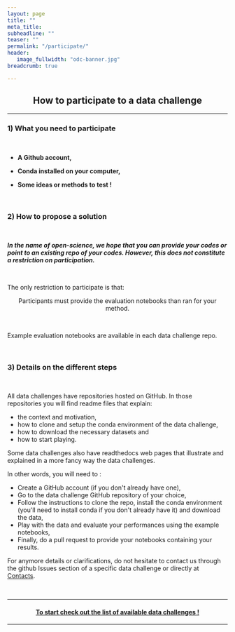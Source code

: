 ```yaml
---
layout: page
title: ""
meta_title: 
subheadline: ""
teaser: ""
permalink: "/participate/"
header:
   image_fullwidth: "odc-banner.jpg"
breadcrumb: true

---
```


## <center> <b> How to participate to a data challenge </b> </center>

---

### 1) What you need to participate

<br>

- **A Github account,**

- **Conda installed on your computer,**

- **Some ideas or methods to test !**

<br>
 
### 2) How to propose a solution 

<br>

**_In the name of open-science, we hope that you can provide your codes or point to an existing repo of your codes. However, this does not constitute a restriction on participation._**  

<br>

The only restriction to participate is that:

<span> <center> <a> Participants must provide the evaluation notebooks than ran for your method.</a> </center>  </span>

<br>

Example evaluation notebooks are available in each data challenge repo. 

<br> 

### 3) Details on the different steps

<br>

All data challenges have repositories hosted on GitHub. In those repositories you will find readme files that explain:
- the context and motivation, 
- how to clone and setup the conda environment of the data challenge, 
- how to download the necessary datasets and
- how to start playing. 

Some data challenges also have readthedocs web pages that illustrate and explained in a more fancy way the data challenges. 

In other words, you will need to :

- Create a GitHub account (if you don't already have one), 
- Go to the data challenge GitHub repository of your choice,
- Follow the instructions to clone the repo, install the conda environment (you'll need to install conda if you don't already have it) and download the data, 
- Play with the data and evaluate your performances using the example notebooks, 
- Finally, do a pull request to provide your notebooks containing your results. 


For anymore details or clarifications, do not hesitate to contact us through the github Issues section of a specific data challenge or directly at [Contacts](/contacts/). 

<br>

---


#### <span> <center> <a href="/alldatachallenges/"> To start check out the list of available data challenges !</a> </center>  </span>

---

<br>

<br> 
 